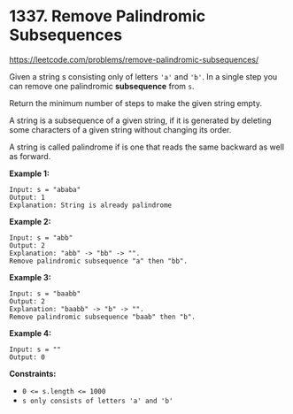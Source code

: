 # 1337. Remove Palindromic Subsequences

https://leetcode.com/problems/remove-palindromic-subsequences/

Given a string s consisting only of letters `'a'` and `'b'`. In a single step you can remove one palindromic **subsequence** from `s`.

Return the minimum number of steps to make the given string empty.

A string is a subsequence of a given string, if it is generated by deleting some characters of a given string without changing its order.

A string is called palindrome if is one that reads the same backward as well as forward.

**Example 1:**

```
Input: s = "ababa"
Output: 1
Explanation: String is already palindrome
```

**Example 2:**

```
Input: s = "abb"
Output: 2
Explanation: "abb" -> "bb" -> "".
Remove palindromic subsequence "a" then "bb".
```

**Example 3:**

```
Input: s = "baabb"
Output: 2
Explanation: "baabb" -> "b" -> "".
Remove palindromic subsequence "baab" then "b".
```

**Example 4:**

```
Input: s = ""
Output: 0
```

**Constraints:**

- `0 <= s.length <= 1000`
- `s only consists of letters 'a' and 'b'`
